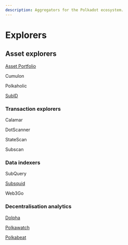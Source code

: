 ```yaml
---
description: Aggregators for the Polkadot ecosystem.
---
```


# Explorers

## Asset explorers

[Asset Portfolio](https://substrate-portfolio.github.io/polkadot-portfolio/)

Cumulon

Polkaholic

[SubID](https://sub.id/)



### Transaction explorers

Calamar

DotScanner

StateScan

Subscan



### Data indexers

SubQuery

[Subsquid](https://www.subsquid.io/)

Web3Go



### Decentralisation analytics

[Dolpha](https://dolpha.com/whales/dot)

[Polkawatch](https://polkawatch.app/)

[Polkabeat](https://polkabeat.org/polkabeat/)


